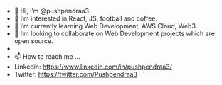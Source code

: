 - 👋 Hi, I’m @pushpendraa3
- 👀 I’m interested in React, JS, football and coffee.
- 🌱 I’m currently learning Web Development, AWS Cloud, Web3.
- 💞️ I’m looking to collaborate on Web Development projects which are open source.
- 
- 📫 How to reach me ...
- Linkedin: https://www.linkedin.com/in/pushpendraa3/
- Twitter: https://twitter.com/Pushpendraa3
<!---
pushpendraa3/pushpendraa3 is a ✨ special ✨ repository because its `README.md` (this file) appears on your GitHub profile.
You can click the Preview link to take a look at your changes.
--->
